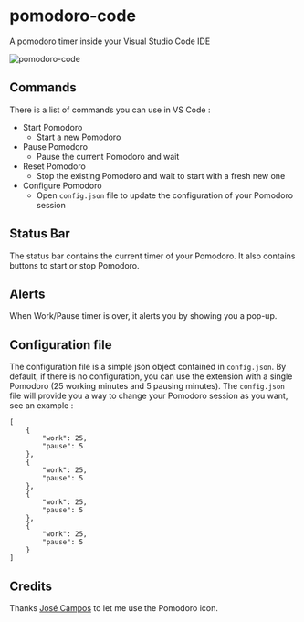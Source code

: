 # pomodoro-code

A pomodoro timer inside your Visual Studio Code IDE

![pomodoro-code](https://cloud.githubusercontent.com/assets/6053067/11303463/5f8a33aa-8fa3-11e5-9f41-2c8ed47b9446.gif)

## Commands

There is a list of commands you can use in VS Code :

* Start Pomodoro
    * Start a new Pomodoro
* Pause Pomodoro
    * Pause the current Pomodoro and wait
* Reset Pomodoro
    * Stop the existing Pomodoro and wait to start with a fresh new one
* Configure Pomodoro
    * Open `config.json` file to update the configuration of your Pomodoro session

## Status Bar

The status bar contains the current timer of your Pomodoro. 
It also contains buttons to start or stop Pomodoro.

## Alerts

When Work/Pause timer is over, it alerts you by showing you a pop-up.

## Configuration file

The configuration file is a simple json object contained in `config.json`. 
By default, if there is no configuration, you can use the extension with a single Pomodoro (25 working minutes and 5 pausing minutes).
The `config.json` file will provide you a way to change your Pomodoro session as you want, see an example :

```
[
    {
	    "work": 25,
	    "pause": 5	
    },
    {
	    "work": 25,
	    "pause": 5	
    },
    {
	    "work": 25,
	    "pause": 5	
    },
    {
	    "work": 25,
	    "pause": 5	
    }
]
```

## Credits

Thanks [José Campos](https://thenounproject.com/jcampos/) to let me use the Pomodoro icon.
